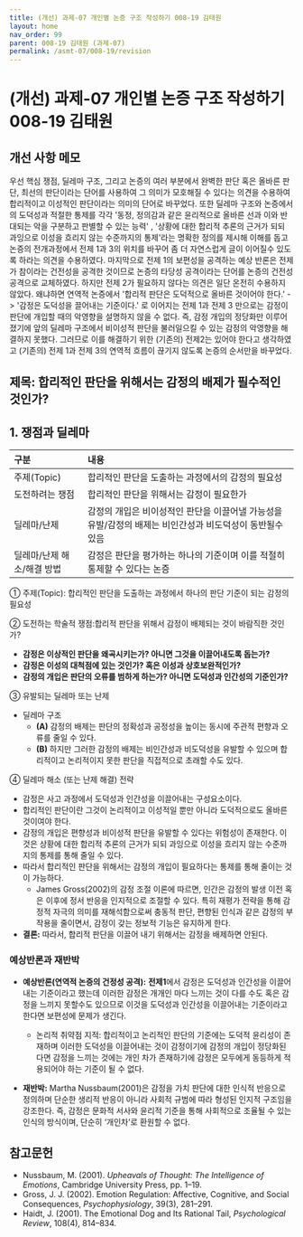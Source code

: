 ```yaml
---
title: (개선) 과제-07 개인별 논증 구조 작성하기 008-19 김태원
layout: home
nav_order: 99
parent: 008-19 김태원 (과제-07)
permalink: /asmt-07/008-19/revision
---
```


# (개선) 과제-07 개인별 논증 구조 작성하기 008-19 김태원 

## 개선 사항 메모

우선 핵심 쟁점, 딜레마 구조, 그리고 논증의 여러 부분에서 완벽한 판단 혹은 올바른 판단, 최선의 판단이라는 단어를 사용하여 그 의미가 모호해질 수 있다는 의견을 수용하여 합리적이고 이성적인 판단이라는 의미의 단어로 바꾸었다. 또한 딜레마 구조와 논증에서의 도덕성과 적절한 통제를 각각 '동정, 정의감과 같은 윤리적으로 올바른 선과 이와 반대되는 악을 구분하고 판별할 수 있는 능력' , '상황에 대한 합리적 추론의 근거가 되되 과잉으로 이성을 흐리지 않는 수준까지의 통제'라는 명확한 정의를 제시해 이해를 돕고 논증의 전개과정에서 전제 1과 3의 위치를 바꾸어 좀 더 자연스럽게 글이 이어질수 있도록 하라는 의견을 수용하였다. 마지막으로 전제 1의 보편성을 공격하는 예상 반론은 전제가 참이라는 건전성을 공격한 것이므로 논증의 타당성 공격이라는 단어를 논증의 건전성 공격으로 교체하였다. 
하지만 전제 2가 필요하지 않다는 의견은 일단 온전히 수용하지 않았다. 왜냐하면 연역적 논증에서 '합리적 판단은 도덕적으로 올바른 것이어야 한다.' -> '감정은 도덕성을 끌어내는 기준이다.' 로 이어지는 전제 1과 전제 3 만으로는 감정이 판단에 개입할 때의 악영향을 설명하지 않을 수 없다. 즉, 감정 개입의 정당화만 이루어졌기에 앞의 딜레마 구조에서 비이성적 판단을 불러일으킬 수 있는 감정의 악영향을 해결하지 못했다. 그러므로 이를 해결하기 위한 (기존의) 전제2는 있어야 한다고 생각하였고 (기존의) 전제 1과 전제 3의 연역적 흐름이 끊기지 않도록 논증의 순서만을 바꾸었다.

## 제목: 합리적인 판단을 위해서는 감정의 배제가 필수적인 것인가?   

## 1. 쟁점과 딜레마

| 구분              | 내용                                                         |
| :-------------- | :--------------------------------------------------------- |
| 주제(Topic)       | 합리적인 판단을 도출하는 과정에서의 감정의 필요성                                |
| 도전하려는 쟁점        | 합리적인 판단을 위해서는 감정이 필요한가                                     |
| 딜레마/난제          | 감정의 개입은 비이성적인 판단을 이끌어낼 가능성을 유발/감정의 배제는 비인간성과 비도덕성이 동반될수 있음 |
| 딜레마/난제 해소/해결 방법 | 감정은 판단을 평가하는 하나의 기준이며 이를 적절히 통제할 수 있다는 논증                  |

① 주제(Topic): 합리적인 판단을 도출하는 과정에서 하나의 판단 기준이 되는 감정의 필요성 

② 도전하는 학술적 쟁점:합리적 판단을 위해서 감정이 배제되는 것이 바람직한 것인가?

- **감정은 이상적인 판단을 왜곡시키는가? 아니면 그것을 이끌어내도록 돕는가?**
- **감정은 이성의 대척점에 있는 것인가? 혹은 이성과 상호보완적인가?**  
- **감정의 개입은 판단의 오류를 범하게 하는가? 아니면 도덕성과 인간성의 기준인가?**

③ 유발되는 딜레마 또는 난제

- 딜레마 구조
  - **(A)** 감정의 배제는 판단의 정확성과 공정성을 높이는 동시에 주관적  편향과 오류를 줄일 수 있다.
  - **(B)** 하지만 그러한 감정의 배제는 비인간성과 비도덕성을 유발할 수 있으며 합리적이고 논리적이지 못한 판단을 직접적으로 초래할 수도 있다.

④ 딜레마 해소 (또는 난제 해결) 전략

- 감정은 사고 과정에서 도덕성과 인간성을 이끌어내는 구성요소이다.
- 합리적인 판단이란 그것이 논리적이고 이성적일 뿐만 아니라 도덕적으로도 올바른 것이여야 한다.
- 감정의 개입은 편향성과 비이성적 판단을 유발할 수 있다는 위험성이 존재한다. 이것은 상황에 대한 합리적 추론의 근거가 되되 과잉으로 이성을 흐리지 않는 수준까지의 통제를 통해 줄일 수 있다.
- 따라서 합리적인 판단을 위해서는 감정의 개입이 필요하다는 통제를 통해 줄이는 것이 가능하다.
    - James Gross(2002)의 감정 조절 이론에 따르면, 인간은 감정의 발생 이전 혹은 이후에 정서 반응을 인지적으로 조절할 수 있다. 특히 재평가 전략을 통해 감정적 자극의 의미를 재해석함으로써 충동적 판단, 편향된 인식과 같은 감정의 부작용을 줄이면서, 감정이 갖는 정보적 기능은 유지하게 한다.
- **결론:** 따라서, 합리적 판단을 이끌어 내기 위해서는 감정을 배제하면 안된다.

### 예상반론과 재반박

- **예상반론(연역적 논증의 건정성 공격):** **전제1**에서 감정은 도덕성과 인간성을 이끌어내는 기준이라고 했는데 이러한 감정은 개개인 마다 느끼는 것이 다를 수도 혹은 감정을 느끼지 못할수도 있으므로 이것을 도덕성과 인간성을 이끌어내는 기준이라고 한다면 보편성에 문제가 생긴다.
  - 논리적 취약점 지적: 합리적이고 논리적인 판단의 기준에는 도덕적 윤리성이 존재하며 이러한 도덕성을 이끌어내는 것이 감정이기에 감정의 개입이 정당화된다면 감정을 느끼는 것에는 개인 차가 존재하기에 감정은 모두에게 동등하게 적용되어야 하는 기준이 될 수 없다.

- **재반박:** Martha Nussbaum(2001)은 감정을 가치 판단에 대한 인식적 반응으로 정의하며 단순한 생리적 반응이 아니라 사회적 규범에 따라 형성된 인지적 구조임을 강조한다. 즉, 감정은 문화적 서사와 윤리적 기준을 통해 사회적으로 조율될 수 있는 인식의 방식이며, 단순히 ‘개인차’로 환원할 수 없다.

## 참고문헌

- Nussbaum, M. (2001). _Upheavals of Thought: The Intelligence of Emotions_, Cambridge University Press, pp. 1–19.
- Gross, J. J. (2002). Emotion Regulation: Affective, Cognitive, and Social Consequences, _Psychophysiology_, 39(3), 281–291.
- Haidt, J. (2001). The Emotional Dog and Its Rational Tail, _Psychological Review_, 108(4), 814–834.